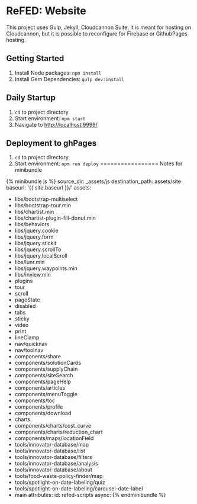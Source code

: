# ReFED: Website #

This project uses Gulp, Jekyll, Cloudcannon Suite. It is meant for hosting on Cloudcannon, but it is possible to reconfigure for Firebase or GithubPages hosting.

## Getting Started ##
1. Install Node packages: `npm install`
2. Install Gem Dependencies: `gulp dev:install`


## Daily Startup ##
1. `cd` to project directory
2. Start environment: `npm start`
3. Navigate to [http://localhost:9999/](http://localhost:9999/)

## Deployment to ghPages ##
1. `cd` to project directory
2. Start environment: `npm run deploy`
=================
Notes for minibundle

{% minibundle js %}
source_dir: _assets/js
destination_path: assets/site
baseurl: '{{ site.baseurl }}/'
assets:
  - libs/bootstrap-multiselect
  - libs/bootstrap-tour.min
  - libs/chartist.min
  - libs/chartist-plugin-fill-donut.min
  - libs/behaviors
  - libs/jquery.cookie
  - libs/jquery.form
  - libs/jquery.stickit
  - libs/jquery.scrollTo
  - libs/jquery.localScroll
  - libs/lunr.min
  - libs/jquery.waypoints.min
  - libs/inview.min
  - plugins
  - tour
  - scroll
  - pageState
  - disabled
  - tabs
  - sticky
  - video
  - print
  - lineClamp
  - nav/quicknav
  - nav/toolnav
  - components/share
  - components/solutionCards
  - components/supplyChain
  - components/siteSearch
  - components/pageHelp
  - components/articles
  - components/menuToggle
  - components/toc
  - components/profile
  - components/download
  - charts
  - components/charts/cost_curve
  - components/charts/reduction_chart
  - components/maps/locationField
  - tools/innovator-database/map
  - tools/innovator-database/list
  - tools/innovator-database/filters
  - tools/innovator-database/analysis
  - tools/innovator-database/about
  - tools/food-waste-policy-finder/map
  - tools/spotlight-on-date-labeling/quiz
  - tools/spotlight-on-date-labeling/carousel-date-label
  - main
attributes:
  id: refed-scripts
  async:
{% endminibundle %}